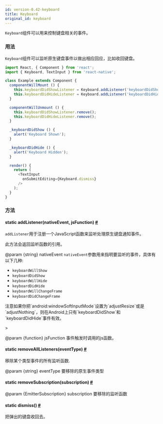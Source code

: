 ```yaml
---
id: version-0.42-keyboard
title: Keyboard
original_id: keyboard
---
```


`Keyboard`组件可以用来控制键盘相关的事件。

### 用法
`Keyboard`组件可以监听原生键盘事件以做出相应回应，比如收回键盘。

```js
import React, { Component } from 'react';
import { Keyboard, TextInput } from 'react-native';

class Example extends Component {
  componentWillMount () {
    this.keyboardDidShowListener = Keyboard.addListener('keyboardDidShow', this._keyboardDidShow);
    this.keyboardDidHideListener = Keyboard.addListener('keyboardDidHide', this._keyboardDidHide);
  }

  componentWillUnmount () {
    this.keyboardDidShowListener.remove();
    this.keyboardDidHideListener.remove();
  }

  _keyboardDidShow () {
    alert('Keyboard Shown');
  }

  _keyboardDidHide () {
    alert('Keyboard Hidden');
  }

  render() {
    return (
      <TextInput
        onSubmitEditing={Keyboard.dismiss}
      />
    );
  }
}
```
### 方法

<div class="props">
    <div class="prop"><h4 class="methodTitle"><a class="anchor" name="addlistener"></a><span
            class="methodType">static </span>addListener<span class="methodType">(nativeEvent, jsFunction)</span> <a
            class="hash-link" href="keyboard.html#addlistener">#</a></h4>
        <div><p><code>addListener</code>用于注册一个JavaScript函数来监听处理原生键盘通知事件。</p>
            <p>此方法会返回监听函数的引用。</p>
            <p>@param {string} nativeEvent <code>nativeEvent</code>参数用来指明要监听的事件，具体有以下几种:</p>
            <ul>
                <li><code>keyboardWillShow</code></li>
                <li><code>keyboardDidShow</code></li>
                <li><code>keyboardWillHide</code></li>
                <li><code>keyboardDidHide</code></li>
                <li><code>keyboardWillChangeFrame</code></li>
                <li><code>keyboardDidChangeFrame</code></li>
            </ul>
            <p>注意如果你把`android:windowSoftInputMode`设置为`adjustResize`或是`adjustNothing`，则在Android上只有`keyboardDidShow`和`keyboardDidHide`事件有效。</p>>
            <p>@param {function} jsFunction 事件触发时调用的js函数。</p></div>
    </div>
    <div class="prop"><h4 class="methodTitle"><a class="anchor" name="removealllisteners"></a><span class="methodType">static </span>removeAllListeners<span
            class="methodType">(eventType)</span> <a class="hash-link"
                                                     href="keyboard.html#removealllisteners">#</a></h4>
        <div><p>移除某个类型事件的所有监听函数.</p>
            <p>@param {string} eventType 要移除的原生事件类型</p></div>
    </div>
    <div class="prop"><h4 class="methodTitle"><a class="anchor" name="removesubscription"></a><span class="methodType">static </span>removeSubscription<span
            class="methodType">(subscription)</span> <a class="hash-link"
                                                        href="keyboard.html#removesubscription">#</a></h4>
        <div><p移除某个监听函数。</p>
            <p>@param {EmitterSubscription} subscription 要移除的监听函数</p></div>
    </div>
    <div class="prop"><h4 class="methodTitle"><a class="anchor" name="dismiss"></a><span
            class="methodType">static </span>dismiss<span class="methodType">()</span> <a class="hash-link"
                                                                                           href="keyboard.html#dismiss">#</a>
    </h4>
        <div><p>把弹出的键盘收回去。</p></div>
    </div>
</div>